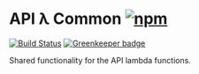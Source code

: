 # API λ Common [![npm](https://8v8otgx47g.execute-api.us-east-1.amazonaws.com/v1?package=api-lambda-common)](https://www.npmjs.com/package/@nrfcloud/api-lambda-common)

[![Build Status](https://codebuild.us-east-1.amazonaws.com/badges?uuid=eyJlbmNyeXB0ZWREYXRhIjoiSTdFQTJRVWU5Y3FPVi9qRDdRZVF4cWJjYy9sZzFFOUVDbXcyWUFSZHJCejgzcDBFZU1oVDBDNW01QjEzdG1mdEpuZWVjaGUwSThuSTZzbUtwUFpjbVU4PSIsIml2UGFyYW1ldGVyU3BlYyI6ImF1ODZiWDQyQVhmTEFyTkkiLCJtYXRlcmlhbFNldFNlcmlhbCI6MX0%3D&branch=saga)](https://console.aws.amazon.com/codebuild/home?region=us-east-1#/projects/api-lambda-common/view)
[![Greenkeeper badge](https://badges.greenkeeper.io/nRFCloud/api-lambda-common.svg?token=461f803d5fb9e18028ea72217eb6f743fceee6702269c4f35cf2d742c42b09b2&ts=1538475896362)](https://greenkeeper.io/)

Shared functionality for the API lambda functions.
